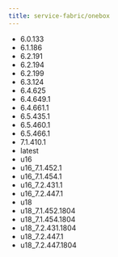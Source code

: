 ```yaml
---
title: service-fabric/onebox
---
```

- 6.0.133
- 6.1.186
- 6.2.191
- 6.2.194
- 6.2.199
- 6.3.124
- 6.4.625
- 6.4.649.1
- 6.4.661.1
- 6.5.435.1
- 6.5.460.1
- 6.5.466.1
- 7.1.410.1
- latest
- u16
- u16_7.1.452.1
- u16_7.1.454.1
- u16_7.2.431.1
- u16_7.2.447.1
- u18
- u18_7.1.452.1804
- u18_7.1.454.1804
- u18_7.2.431.1804
- u18_7.2.447.1
- u18_7.2.447.1804
